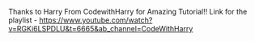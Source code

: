 Thanks to Harry From CodewithHarry for Amazing Tutorial!!
Link for the playlist - https://www.youtube.com/watch?v=RGKi6LSPDLU&t=6665&ab_channel=CodeWithHarry

